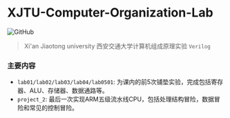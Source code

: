# XJTU-Computer-Organization-Lab

![GitHub](https://img.shields.io/github/license/Jinstorm/XJTU-Computer-Organization-Lab)

> Xi'an Jiaotong university 西安交通大学计算机组成原理实验
> `Verilog`

### 主要内容
- `lab01/lab02/lab03/lab04/lab0501`: 为课内的前5次铺垫实验，完成包括寄存器、ALU、存储器、数据通路等。
- `project_2`: 最后一次实现ARM五级流水线CPU，包括处理结构冒险，数据冒险和常见的控制冒险。
